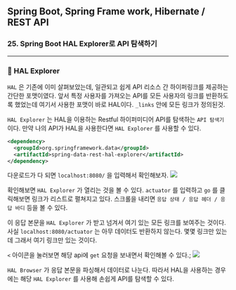 ## Spring Boot, Spring Frame work, Hibernate / REST API

### 25. Spring Boot HAL Explorer로 API 탐색하기

---

### 📌 HAL Explorer

`HAL` 은 기존에 이미 살펴보았는데, 일관되고 쉽게 API 리소스 간 하이퍼링크를 제공하는 간단한 포맷이였다.
앞서 특정 사용자를 가져오는 API를 모든 사용자의 링크를 반환하도록 했었는데 여기서 사용한 포맷이 바로 HAL이다. `_links` 안에 모든 링크가 정의된것.

`HAL Explorer` 는 HAL을 이용하는 Restful 하이퍼미디어 API를 탐색하는 `API 탐색기` 이다.
만약 나의 API가 HAL을 사용한다면 `HAL Explorer` 를 사용할 수 있다.

```xml
<dependency>
  <groupId>org.springframework.data</groupId>
  <artifactId>spring-data-rest-hal-explorer</artifactId>
</dependency>
```

다운로드가 다 되면 `localhost:8080/` 을 입력해서 확인해보자.
![](https://velog.velcdn.com/images/bibiboy/post/48ff47ac-e69e-4bfd-abaa-7367c1a7c8d3/image.png)

확인해보면 `HAL Explorer` 가 열리는 것을 볼 수 있다.
`actuator` 를 입력하고 `go` 를 클릭해보면 링크가 리스트로 펼쳐지고 있다.
스크롤을 내리면 `응답 상태 / 응답 헤더 / 응답 바디` 등을 볼 수 있다.

이 응답 본문을 `HAL Explorer` 가 받고 넘겨서 여기 있는 모든 링크를 보여주는 것이다.
사실 `localhost:8080/actuator` 는 아무 데이터도 반환하지 않는다. 몇몇 링크만 있는데 그래서 여기 링크만 있는 것이다.

`<` 아이콘을 눌러보면 해당 api에 `get` 요청을 보내면서 확인해볼 수 있다.;
![](https://velog.velcdn.com/images/bibiboy/post/4341581f-d927-4920-a219-ebc1b0c6aae6/image.png)

`HAL Browser` 가 응답 본문을 파싱해서 데이터로 나눈다.
따라서 HAL을 사용하는 경우에는 해당 `HAL Explorer` 를 사용해 손쉽게 API를 탐색할 수 있다.
